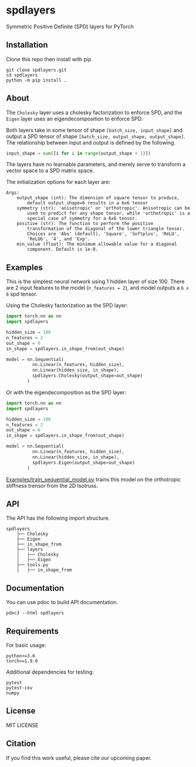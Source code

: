 # spdlayers

Symmetric Positive Definite (SPD) layers for PyTorch

## Installation

Clone this repo then install with pip

```
git clone spdlayers.git
cd spdlayers
python -m pip install .
```

## About

The `Cholesky` layer uses a cholesky factorization to enforce SPD, and the `Eigen` layer uses an eigendecomposition to enforce SPD.

Both layers take in some tensor of shape `[batch_size, input_shape]` and output a SPD tensor of shape `[batch_size, output_shape, output_shape]`. The relationship between input and output is defined by the following.

```python
input_shape = sum([i for i in range(output_shape + 1)])
```

The layers have no learnable parameters, and merely serve to transform a vector space to a SPD matrix space.

The initialization options for each layer are:
```
Args:
    output_shape (int): The dimension of square tensor to produce,
        default output_shape=6 results in a 6x6 tensor
    symmetry (str): 'anisotropic' or 'orthotropic'. Anisotropic can be
        used to predict for any shape tensor, while 'orthotropic' is a
        special case of symmetry for a 6x6 tensor.
    positive (str): The function to perform the positive
        transformation of the diagonal of the lower triangle tensor.
        Choices are 'Abs' (default), 'Square', 'Softplus', 'ReLU',
        'ReLU6', '4', and 'Exp'.
    min_value (float): The minimum allowable value for a diagonal
        component. Default is 1e-8.
```

## Examples

This is the simplest neural network using 1 hidden layer of size 100. There are 2 input features to the model (`n_features = 2`), and model outputs a `6 x 6` spd tensor.

Using the Cholesky factorization as the SPD layer:
```python
import torch.nn as nn
import spdlayers

hidden_size = 100
n_features = 2
out_shape = 6
in_shape = spdlayers.in_shape_from(out_shape)

model = nn.Sequential(
          nn.Linear(n_features, hidden_size),
          nn.Linear(hidden_size, in_shape),
          spdlayers.Cholesky(output_shape=out_shape)
        )
```

Or with the eigendecomposition as the SPD layer:
```python
import torch.nn as nn
import spdlayers

hidden_size = 100
n_features = 2
out_shape = 6
in_shape = spdlayers.in_shape_from(out_shape)

model = nn.Sequential(
          nn.Linear(n_features, hidden_size),
          nn.Linear(hidden_size, in_shape),
          spdlayers.Eigen(output_shape=out_shape)
        )
```

[Examples/train_sequential_model.py](Examples/train_sequential_model.py) trains this model on the orthotropic stiffness trensor from the 2D Isotruss.

## API

The API has the following import structure.

```
spdlayers
    ├── Cholesky
    ├── Eigen
    ├── in_shape_from
    ├── layers
    │   ├── Cholesky
    │   ├── Eigen
    ├── tools.py
    │   ├── in_shape_from
```

## Documentation

You can use pdoc to build API documentation.

```
pdoc3 --html spdlayers
```

## Requirements

For basic usage:

```
python>=3.6
torch>=1.9.0
```

Additional dependencies for testing:

```
pytest
pytest-cov
numpy
```

## License

MIT LICENSE

## Citation

If you find this work useful, please cite our upcoming paper.

